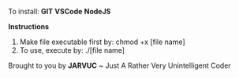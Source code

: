 To install: 
 **GIT** 
 **VSCode**
 **NodeJS**

**Instructions**
1. Make file executable first by: 
chmod +x [file name]
2. To use, execute by: 
./[file name]

Brought to you by **JARVUC** ~ Just A Rather Very Unintelligent Coder 
